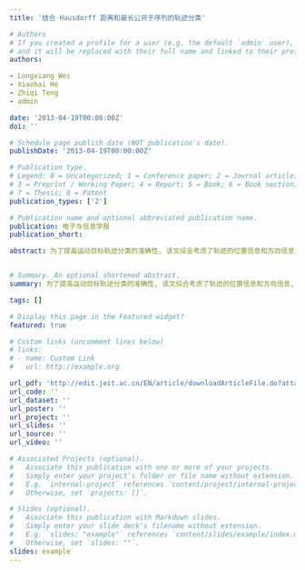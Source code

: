 ```yaml
---
title: '结合 Hausdorff 距离和最长公共子序列的轨迹分类'

# Authors
# If you created a profile for a user (e.g. the default `admin` user), write the username (folder name) here
# and it will be replaced with their full name and linked to their profile.
authors:

- Longxiang Wei
- Xiaohai He
- Zhiqi Teng
- admin

date: '2013-04-19T00:00:00Z'
doi: ''

# Schedule page publish date (NOT publication's date).
publishDate: '2013-04-19T00:00:00Z'

# Publication type.
# Legend: 0 = Uncategorized; 1 = Conference paper; 2 = Journal article;
# 3 = Preprint / Working Paper; 4 = Report; 5 = Book; 6 = Book section;
# 7 = Thesis; 8 = Patent
publication_types: ['2']

# Publication name and optional abbreviated publication name.
publication: 电子与信息学报
publication_short: 

abstract: 为了提高运动目标轨迹分类的准确性, 该文综合考虑了轨迹的位置信息和方向信息, 提出了一种结合 Hausdorff 距离和最长公共子序列 (Longest Common SubSequence, LCSS) 的轨迹分类算法. 该算法首先采用改进的 Hausdorff 距离对轨迹的位置信息进行相似性测量, 然后采用改进的 LCSS 算法对轨迹的方向信息进行相似性测量. 与其他轨迹聚类算法不同, 该算法融合了 Hausdorff 距离和 LCSS 两种算法的优点, 提高了轨迹分类的准确性. 此外, 为了进一步降低计算复杂度, 该文还实现了一种基于插值的保距变换算法和一种 LCSS 快速算法. 实验结果表明, 该轨迹分类算法可以明显提高轨迹的聚类准确率, 聚类准确率可达到 96%; 基于插值的保距变换算法和 LCSS 快速算法可以很大程度上降低算法的计算复杂度, 下降幅度最大可达到 80%. 该方法可以同时满足轨迹分类对精确度, 实时性和鲁棒性的要求.


# Summary. An optional shortened abstract.
summary: 为了提高运动目标轨迹分类的准确性, 该文综合考虑了轨迹的位置信息和方向信息, 提出了一种结合 Hausdorff 距离和最长公共子序列 (Longest Common SubSequence, LCSS) 的轨迹分类算法. 该算法首先采用改进的 Hausdorff 距离对轨迹的位置信息进行相似性测量, 然后采用改进的 LCSS 算法对轨迹的方向信息进行相似性测量...

tags: []

# Display this page in the Featured widget?
featured: true

# Custom links (uncomment lines below)
# links:
# - name: Custom Link
#   url: http://example.org

url_pdf: 'http://edit.jeit.ac.cn/EN/article/downloadArticleFile.do?attachType=PDF&id=16331'
url_code: ''
url_dataset: ''
url_poster: ''
url_project: ''
url_slides: ''
url_source: ''
url_video: ''

# Associated Projects (optional).
#   Associate this publication with one or more of your projects.
#   Simply enter your project's folder or file name without extension.
#   E.g. `internal-project` references `content/project/internal-project/index.md`.
#   Otherwise, set `projects: []`.

# Slides (optional).
#   Associate this publication with Markdown slides.
#   Simply enter your slide deck's filename without extension.
#   E.g. `slides: "example"` references `content/slides/example/index.md`.
#   Otherwise, set `slides: ""`.
slides: example
---
```




